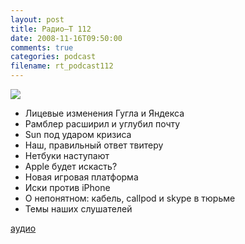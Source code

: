 ```yaml
---
layout: post
title: Радио–Т 112
date: 2008-11-16T09:50:00
comments: true
categories: podcast
filename: rt_podcast112
---
```

![](https://radio-t.com/images/radio-t/rt112.png)


- Лицевые изменения Гугла и Яндекса
- Рамблер расширил и углубил почту
- Sun под ударом кризиса
- Наш, правильный ответ твитеру
- Нетбуки наступают
- Apple будет искасть?
- Новая игровая платформа
- Иски против iPhone
- О непонятном: кабель, callpod и skype в тюрьме
- Темы наших слушателей

[аудио](http://cdn.radio-t.com/rt_podcast112.mp3)
<audio src="http://cdn.radio-t.com/rt_podcast112.mp3" preload="none"></audio>

